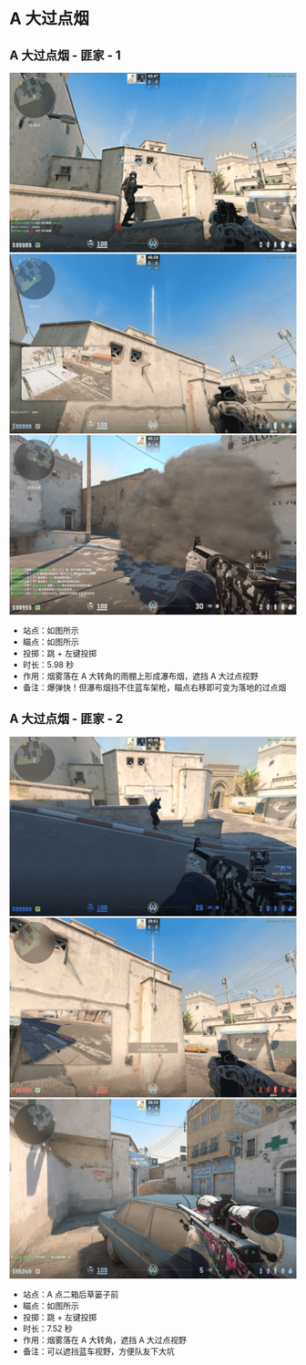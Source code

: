 # A 大过点烟

## A 大过点烟 - 匪家 - 1

![A 大过点烟 - 匪家 - 1 - 站位](../../../../images/炙热沙城/A大过点烟-匪家-1-站位.png)
![A 大过点烟 - 匪家 - 1 - 瞄点](../../../../images/炙热沙城/A大过点烟-匪家-1-瞄点.png)
![A 大过点烟 - 匪家 - 1 - 效果](../../../../images/炙热沙城/A大过点烟-匪家-1-效果.png)

- 站点：如图所示
- 瞄点：如图所示
- 投掷：跳 + 左键投掷
- 时长：5.98 秒
- 作用：烟雾落在 A 大转角的雨棚上形成瀑布烟，遮挡 A 大过点视野
- 备注：爆弹快！但瀑布烟挡不住蓝车架枪，瞄点右移即可变为落地的过点烟

## A 大过点烟 - 匪家 - 2

![A 大过点烟 - 匪家 - 2 - 站位](../../../../images/炙热沙城/A大过点烟-匪家-2-站位.png)
![A 大过点烟 - 匪家 - 2 - 瞄点](../../../../images/炙热沙城/A大过点烟-匪家-2-瞄点.png)
![A 大过点烟 - 匪家 - 2 - 效果](../../../../images/炙热沙城/A大过点烟-匪家-2-效果.png)

- 站点：A 点二箱后草篓子前
- 瞄点：如图所示
- 投掷：跳 + 左键投掷
- 时长：7.52 秒
- 作用：烟雾落在 A 大转角，遮挡 A 大过点视野
- 备注：可以遮挡蓝车视野，方便队友下大坑
